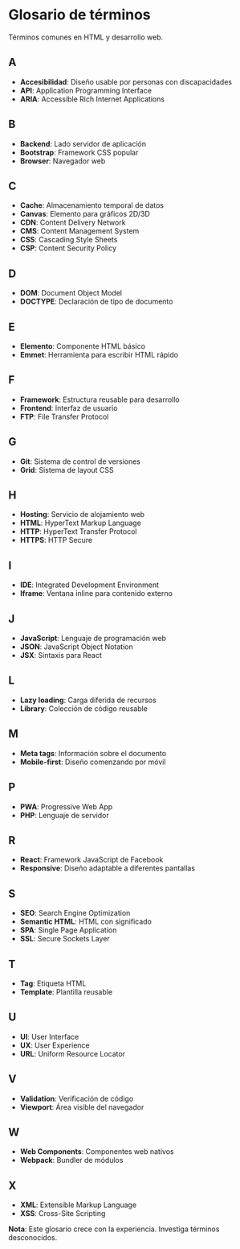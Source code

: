 # Glosario de términos

Términos comunes en HTML y desarrollo web.

## A

- **Accesibilidad**: Diseño usable por personas con discapacidades
- **API**: Application Programming Interface
- **ARIA**: Accessible Rich Internet Applications

## B

- **Backend**: Lado servidor de aplicación
- **Bootstrap**: Framework CSS popular
- **Browser**: Navegador web

## C

- **Cache**: Almacenamiento temporal de datos
- **Canvas**: Elemento para gráficos 2D/3D
- **CDN**: Content Delivery Network
- **CMS**: Content Management System
- **CSS**: Cascading Style Sheets
- **CSP**: Content Security Policy

## D

- **DOM**: Document Object Model
- **DOCTYPE**: Declaración de tipo de documento

## E

- **Elemento**: Componente HTML básico
- **Emmet**: Herramienta para escribir HTML rápido

## F

- **Framework**: Estructura reusable para desarrollo
- **Frontend**: Interfaz de usuario
- **FTP**: File Transfer Protocol

## G

- **Git**: Sistema de control de versiones
- **Grid**: Sistema de layout CSS

## H

- **Hosting**: Servicio de alojamiento web
- **HTML**: HyperText Markup Language
- **HTTP**: HyperText Transfer Protocol
- **HTTPS**: HTTP Secure

## I

- **IDE**: Integrated Development Environment
- **Iframe**: Ventana inline para contenido externo

## J

- **JavaScript**: Lenguaje de programación web
- **JSON**: JavaScript Object Notation
- **JSX**: Sintaxis para React

## L

- **Lazy loading**: Carga diferida de recursos
- **Library**: Colección de código reusable

## M

- **Meta tags**: Información sobre el documento
- **Mobile-first**: Diseño comenzando por móvil

## P

- **PWA**: Progressive Web App
- **PHP**: Lenguaje de servidor

## R

- **React**: Framework JavaScript de Facebook
- **Responsive**: Diseño adaptable a diferentes pantallas

## S

- **SEO**: Search Engine Optimization
- **Semantic HTML**: HTML con significado
- **SPA**: Single Page Application
- **SSL**: Secure Sockets Layer

## T

- **Tag**: Etiqueta HTML
- **Template**: Plantilla reusable

## U

- **UI**: User Interface
- **UX**: User Experience
- **URL**: Uniform Resource Locator

## V

- **Validation**: Verificación de código
- **Viewport**: Área visible del navegador

## W

- **Web Components**: Componentes web nativos
- **Webpack**: Bundler de módulos

## X

- **XML**: Extensible Markup Language
- **XSS**: Cross-Site Scripting

**Nota**: Este glosario crece con la experiencia. Investiga términos desconocidos.